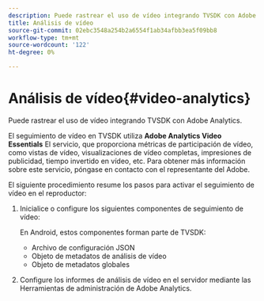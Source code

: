 ```yaml
---
description: Puede rastrear el uso de vídeo integrando TVSDK con Adobe Analytics.
title: Análisis de vídeo
source-git-commit: 02ebc3548a254b2a6554f1ab34afbb3ea5f09bb8
workflow-type: tm+mt
source-wordcount: '122'
ht-degree: 0%

---
```


# Análisis de vídeo{#video-analytics}

Puede rastrear el uso de vídeo integrando TVSDK con Adobe Analytics.

El seguimiento de vídeo en TVSDK utiliza **Adobe Analytics Video Essentials** El servicio, que proporciona métricas de participación de vídeo, como vistas de vídeo, visualizaciones de vídeo completas, impresiones de publicidad, tiempo invertido en vídeo, etc. Para obtener más información sobre este servicio, póngase en contacto con el representante del Adobe.

El siguiente procedimiento resume los pasos para activar el seguimiento de vídeo en el reproductor:

1. Inicialice o configure los siguientes componentes de seguimiento de vídeo:

   En Android, estos componentes forman parte de TVSDK:

   * Archivo de configuración JSON
   * Objeto de metadatos de análisis de vídeo
   * Objeto de metadatos globales

1. Configure los informes de análisis de vídeo en el servidor mediante las Herramientas de administración de Adobe Analytics.
